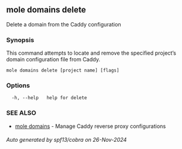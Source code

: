 ## mole domains delete

Delete a domain from the Caddy configuration

### Synopsis

This command attempts to locate and remove the specified project’s domain configuration file from Caddy.

```
mole domains delete [project name] [flags]
```

### Options

```
  -h, --help   help for delete
```

### SEE ALSO

* [mole domains](mole_domains.md)	 - Manage Caddy reverse proxy configurations

###### Auto generated by spf13/cobra on 26-Nov-2024
